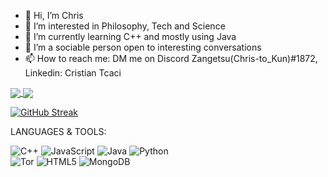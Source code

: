 - 👋 Hi, I’m Chris
- 👀 I’m interested in Philosophy, Tech and Science 
- 🌱 I’m currently learning C++ and mostly using Java
- 💞️ I’m a sociable person open to interesting conversations 
- 📫 How to reach me: DM me on Discord Zangetsu(Chris-to_Kun)#1872, Linkedin: Cristian Tcaci

<!---
Chris0Jeky/Chris0Jeky is a ✨ special ✨ repository because its `README.md` (this file) appears on your GitHub profile.
You can click the Preview link to take a look at your changes.
--->


<a href="https://github.com/Chris0Jeky/github-readme-stats">
  <img align="center" src="https://github-readme-stats.vercel.app/api?username=Chris0Jeky&show_icons=true&theme=radical" />
</a>
<a href="https://github.com/Chris0Jeky/convoychat">
  <img align="center" src="https://github-readme-stats.vercel.app/api/top-langs/?username=Chris0Jeky&hide_progress=true&theme=radical" />
</a>

[![GitHub Streak](https://streak-stats.demolab.com/?user=Chris0Jeky&theme=dark)](https://git.io/streak-stats)

LANGUAGES & TOOLS:

![C++](https://img.shields.io/badge/c++-%2300599C.svg?style=for-the-badge&logo=c%2B%2B&logoColor=white)
![JavaScript](https://img.shields.io/badge/javascript-%23323330.svg?style=for-the-badge&logo=javascript&logoColor=%23F7DF1E)
![Java](https://img.shields.io/badge/java-%23ED8B00.svg?style=for-the-badge&logo=java&logoColor=white)
![Python](https://img.shields.io/badge/python-3670A0?style=for-the-badge&logo=python&logoColor=ffdd54)  
![Tor](https://img.shields.io/badge/Tor-7D4698?style=for-the-badge&logo=Tor-Browser&logoColor=white)
![HTML5](https://img.shields.io/badge/html5-%23E34F26.svg?style=for-the-badge&logo=html5&logoColor=white)
![MongoDB](https://img.shields.io/badge/MongoDB-%234ea94b.svg?style=for-the-badge&logo=mongodb&logoColor=white)
